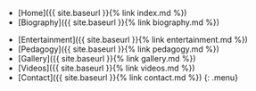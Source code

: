 * [Home]({{ site.baseurl }}{% link index.md %})
* [Biography]({{ site.baseurl }}{% link biography.md %})
<!---* [Centre Theater]({{ site.baseurl }}{% link centretheater.md %})--->
* [Entertainment]({{ site.baseurl }}{% link entertainment.md %})
* [Pedagogy]({{ site.baseurl }}{% link pedagogy.md %})
* [Gallery]({{ site.baseurl }}{% link gallery.md %})
* [Videos]({{ site.baseurl }}{% link videos.md %})
* [Contact]({{ site.baseurl }}{% link contact.md %})
{: .menu}
